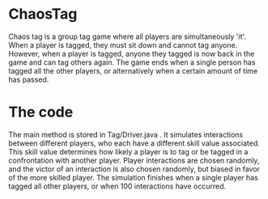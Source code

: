 # ChaosTag

Chaos tag is a group tag game where all players are simultaneously 'it'. When a player is tagged, they must sit down and cannot tag anyone. However, when a player is tagged, anyone they tagged is now back in the game and can tag others again. The game ends when a single person has tagged all the other players, or alternatively when a certain amount of time has passed.

# The code

The main method is stored in Tag/Driver.java . It simulates interactions between different players, who each have a different skill value associated. This skill value determines how likely a player is to tag or be tagged in a confrontation with another player. Player interactions are chosen randomly, and the victor of an interaction is also chosen randomly, but biased in favor of the more skilled player.
The simulation finishes when a single player has tagged all other players, or when 100 interactions have occurred.
